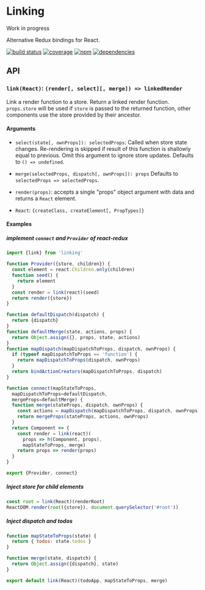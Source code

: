 # Linking

Work in progress

Alternative Redux bindings for React.

[![build status](https://travis-ci.org/dk00/linking.svg)](https://travis-ci.org/dk00/linking)
[![coverage](https://codecov.io/gh/dk00/linking/branch/master/graph/badge.svg)](https://codecov.io/gh/dk00/linking)
[![npm](https://img.shields.io/npm/v/linking.svg)](https://www.npmjs.com/package/linking)
[![dependencies](https://david-dm.org/dk00/linking/status.svg)](https://david-dm.org/dk00/linking)

## API

### `link(React)`: `(render[, select][, merge]) => linkedRender`

Link a render function to a store. Return a linked render function.
`props.store` will be used if `store` is passed to the returned function, other components use the store provided by their ancestor.

#### Arguments

- `select(state[, ownProps]): selectedProps`: Called when store state changes.
  Re-rendering is skipped if result of this function is shallowly equal to previous.
  Omit this argument to ignore store updates.
  Defaults to `() => undefined`.

- `merge(selectedProps, dispatch[, ownProps]): props`
  Defaults to `selectedProps => selectedProps`.

- `render(props)`: accepts a single "props" object argument with data
  and returns a `React` element.

- `React`: `{createClass, createElement[, PropTypes]}`


#### Examples

##### implement `connect` and `Provider` of react-redux

```js
import {link} from 'linking'

function Provider({store, children}) {
  const element = react.Children.only(children)
  function seed() {
    return element
  }
  const render = link(react)(seed)
  return render({store})
}

function defaultDispatch(dispatch) {
  return {dispatch}
}
function defaultMerge(state, actions, props) {
  return Object.assign({}, props, state, actions)
}
function mapDispatch(mapDispatchToProps, dispatch, ownProps) {
  if (typeof mapDispatchToProps == 'function') {
    return mapDispatchToProps(dispatch, ownProps)
  }
  return bindActionCreators(mapDispatchToProps, dispatch)
}

function connect(mapStateToProps,
  mapDispatchToProps=defaultDispatch,
  mergeProps=defaultMerge) {
  function merge(stateProps, dispatch, ownProps) {
    const actions = mapDispatch(mapDispatchToProps, dispatch, ownProps)
    return mergeProps(stateProps, actions, ownProps)
  }
  return Component => {
    const render = link(react)(
      props => h(Component, props),
      mapStateToProps, merge)
    return props => render(props)
  }
}

export {Provider, connect}
```

##### Inject store for child elements

```js
const root = link(React)(renderRoot)
ReactDOM.render(root({store}), document.querySelector('#root'))
```

##### Inject dispatch and todos

```js
function mapStateToProps(state) {
  return { todos: state.todos }
}

function merge(state, dispatch) {
  return Object.assign({dispatch}, state)
}

export default link(React)(todoApp, mapStateToProps, merge)
```
